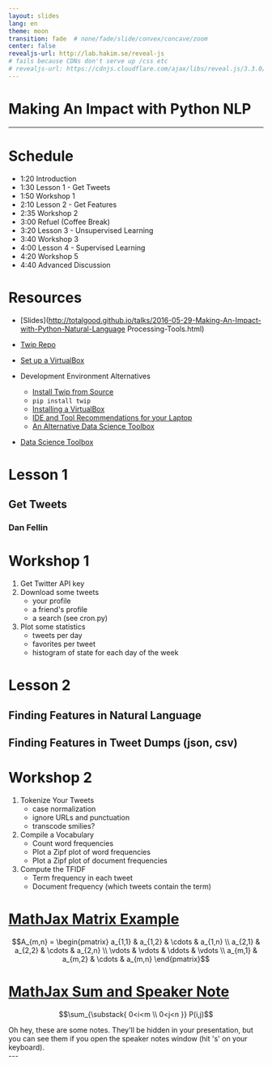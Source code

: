 ```yaml
---
layout: slides
lang: en
theme: moon
transition: fade  # none/fade/slide/convex/concave/zoom
center: false
revealjs-url: http://lab.hakim.se/reveal-js
# fails because CDNs don't serve up /css etc
# revealjs-url: https://cdnjs.cloudflare.com/ajax/libs/reveal.js/3.3.0/js/reveal.min.js
---
```


# Making An Impact with Python NLP

---

# Schedule

- 1:20 Introduction
- 1:30 Lesson 1 - Get Tweets
- 1:50 Workshop 1
- 2:10 Lesson 2 - Get Features 
- 2:35 Workshop 2
- 3:00 Refuel (Coffee Break)
- 3:20 Lesson 3 - Unsupervised Learning
- 3:40 Workshop 3
- 4:00 Lesson 4 - Supervised Learning
- 4:20 Workshop 5
- 4:40 Advanced Discussion


# Resources

- [Slides](http://totalgood.github.io/talks/2016-05-29-Making-An-Impact-with-Python-Natural-Language Processing-Tools.html)
- [Twip Repo](https://github.com/totalgood/twip)
- [Set up a VirtualBox](https://github.com/talentpair/puppet-python-nlp-tools)
- Development Environment Alternatives
    - [Install Twip from Source](https://github.com/totalgood/twip/install.md#install)
    - `pip install twip`
    - [Installing a VirtualBox](https://github.com/talentpair/puppet-python-nlp-tools)
    - [IDE and Tool Recommendations for your Laptop](https://github.com/hackoregon/hack-university-machine-learning/blob/master/docs/install.md#install)
    - [An Alternative Data Science Toolbox](http://datasciencetoolbox.org/)

- [Data Science Toolbox](http://datasciencetoolbox.org/)


# Lesson 1

## Get Tweets

### Dan Fellin


# Workshop 1

1. Get Twitter API key
2. Download some tweets
    - your profile
    - a friend's profile
    - a search (see cron.py)
3. Plot some statistics
    - tweets per day
    - favorites per tweet
    - histogram of state for each day of the week

# Lesson 2

## Finding Features in Natural Language

## Finding Features in Tweet Dumps (json, csv)

# Workshop 2

1. Tokenize Your Tweets
    - case normalization
    - ignore URLs and punctuation
    - transcode smilies?
2. Compile a Vocabulary
    - Count word frequencies
    - Plot a Zipf plot of word frequencies
    - Plot a Zipf plot of document frequencies
3. Compute the TFIDF
    - Term frequency in each tweet
    - Document frequency (which tweets contain the term)

# [MathJax Matrix Example](https://en.wikibooks.org/wiki/LaTeX/Mathematics)

$$A_{m,n} = 
 \begin{pmatrix}
  a_{1,1} & a_{1,2} & \cdots & a_{1,n} \\
  a_{2,1} & a_{2,2} & \cdots & a_{2,n} \\
  \vdots  & \vdots  & \ddots & \vdots  \\
  a_{m,1} & a_{m,2} & \cdots & a_{m,n} 
 \end{pmatrix}$$

# [MathJax Sum and Speaker Note](https://github.com/hakimel/reveal.js/blob/dev/README.md#slide-transitions)

$$\sum_{\substack{
   0<i<m \\
   0<j<n
  }} 
 P(i,j)$$

<aside class="notes">
    Oh hey, these are some notes. They'll be hidden in your presentation, but you can see them if you open the speaker notes window (hit 's' on your keyboard).
</aside>
---


